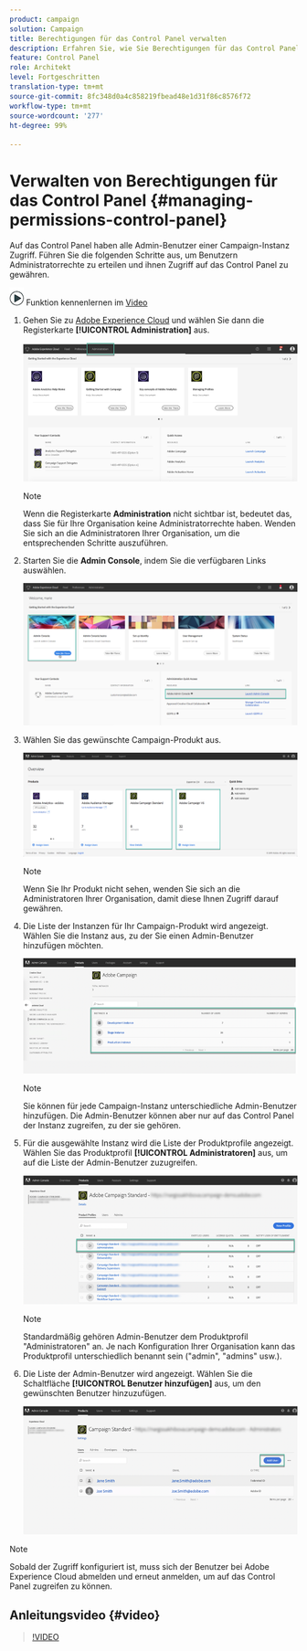 ```yaml
---
product: campaign
solution: Campaign
title: Berechtigungen für das Control Panel verwalten
description: Erfahren Sie, wie Sie Berechtigungen für das Control Panel verwalten
feature: Control Panel
role: Architekt
level: Fortgeschritten
translation-type: tm+mt
source-git-commit: 8fc348d0a4c858219fbead48e1d31f86c8576f72
workflow-type: tm+mt
source-wordcount: '277'
ht-degree: 99%

---
```



# Verwalten von Berechtigungen für das Control Panel {#managing-permissions-control-panel}

Auf das Control Panel haben alle Admin-Benutzer einer Campaign-Instanz Zugriff. Führen Sie die folgenden Schritte aus, um Benutzern Administratorrechte zu erteilen und ihnen Zugriff auf das Control Panel zu gewähren.

![](assets/do-not-localize/how-to-video.png) Funktion kennenlernen im [Video](../../discover/using/managing-permissions.md#video)

1. Gehen Sie zu [Adobe Experience Cloud](https://experiencecloud.adobe.com/) und wählen Sie dann die Registerkarte **[!UICONTROL Administration]** aus.

   ![](assets/do-not-localize/control_panel_add_user1.png)

   >[!NOTE]
   >
   >Wenn die Registerkarte <b>Administration</b> nicht sichtbar ist, bedeutet das, dass Sie für Ihre Organisation keine Administratorrechte haben. Wenden Sie sich an die Administratoren Ihrer Organisation, um die entsprechenden Schritte auszuführen.

1. Starten Sie die **Admin Console**, indem Sie die verfügbaren Links auswählen.

   ![](assets/do-not-localize/control_panel_admin1.png)

1. Wählen Sie das gewünschte Campaign-Produkt aus.

   ![](assets/do-not-localize/control_panel_add_user3.png)

   >[!NOTE]
   >
   >Wenn Sie Ihr Produkt nicht sehen, wenden Sie sich an die Administratoren Ihrer Organisation, damit diese Ihnen Zugriff darauf gewähren.

1. Die Liste der Instanzen für Ihr Campaign-Produkt wird angezeigt. Wählen Sie die Instanz aus, zu der Sie einen Admin-Benutzer hinzufügen möchten.

   ![](assets/do-not-localize/control_panel_add_user4.png)

   >[!NOTE]
   >
   >Sie können für jede Campaign-Instanz unterschiedliche Admin-Benutzer hinzufügen. Die Admin-Benutzer können aber nur auf das Control Panel der Instanz zugreifen, zu der sie gehören.

1. Für die ausgewählte Instanz wird die Liste der Produktprofile angezeigt. Wählen Sie das Produktprofil **[!UICONTROL Administratoren]** aus, um auf die Liste der Admin-Benutzer zuzugreifen.

   ![](assets/do-not-localize/control_panel_add_user_5.png)

   >[!NOTE]
   >
   >Standardmäßig gehören Admin-Benutzer dem Produktprofil &quot;Administratoren&quot; an. Je nach Konfiguration Ihrer Organisation kann das Produktprofil unterschiedlich benannt sein (&quot;admin&quot;, &quot;admins&quot; usw.).

1. Die Liste der Admin-Benutzer wird angezeigt. Wählen Sie die Schaltfläche **[!UICONTROL Benutzer hinzufügen]** aus, um den gewünschten Benutzer hinzuzufügen.

   ![](assets/do-not-localize/control_panel_add_user_6.png)

>[!NOTE]
>
>Sobald der Zugriff konfiguriert ist, muss sich der Benutzer bei Adobe Experience Cloud abmelden und erneut anmelden, um auf das Control Panel zugreifen zu können.

## Anleitungsvideo {#video}

>[!VIDEO](https://video.tv.adobe.com/v/27147?quality=12)
